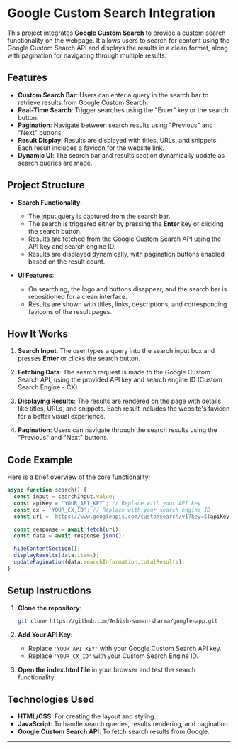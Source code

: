 # Google Custom Search Integration

This project integrates **Google Custom Search** to provide a custom search functionality on the webpage. It allows users to search for content using the Google Custom Search API and displays the results in a clean format, along with pagination for navigating through multiple results.

## Features

- **Custom Search Bar**: Users can enter a query in the search bar to retrieve results from Google Custom Search.
- **Real-Time Search**: Trigger searches using the "Enter" key or the search button.
- **Pagination**: Navigate between search results using "Previous" and "Next" buttons.
- **Result Display**: Results are displayed with titles, URLs, and snippets. Each result includes a favicon for the website link.
- **Dynamic UI**: The search bar and results section dynamically update as search queries are made.

## Project Structure

- **Search Functionality**: 
  - The input query is captured from the search bar.
  - The search is triggered either by pressing the **Enter** key or clicking the search button.
  - Results are fetched from the Google Custom Search API using the API key and search engine ID.
  - Results are displayed dynamically, with pagination buttons enabled based on the result count.

- **UI Features**:
  - On searching, the logo and buttons disappear, and the search bar is repositioned for a clean interface.
  - Results are shown with titles, links, descriptions, and corresponding favicons of the result pages.

## How It Works

1. **Search Input**: 
   The user types a query into the search input box and presses **Enter** or clicks the search button.
   
2. **Fetching Data**: 
   The search request is made to the Google Custom Search API, using the provided API key and search engine ID (Custom Search Engine - CX).

3. **Displaying Results**: 
   The results are rendered on the page with details like titles, URLs, and snippets. Each result includes the website's favicon for a better visual experience.

4. **Pagination**: 
   Users can navigate through the search results using the "Previous" and "Next" buttons.

## Code Example

Here is a brief overview of the core functionality:

```javascript
async function search() {
  const input = searchInput.value;
  const apiKey = 'YOUR_API_KEY'; // Replace with your API key
  const cx = 'YOUR_CX_ID'; // Replace with your search engine ID
  const url = `https://www.googleapis.com/customsearch/v1?key=${apiKey}&cx=${cx}&q=${encodeURIComponent(input)}&start=${startIndex}`;

  const response = await fetch(url);
  const data = await response.json();

  hideContentSection();
  displayResults(data.items);
  updatePagination(data.searchInformation.totalResults);
}
```

## Setup Instructions

1. **Clone the repository**:
   ```bash
   git clone https://github.com/Ashish-suman-sharma/google-app.git
   ```
   
2. **Add Your API Key**:
   - Replace `'YOUR_API_KEY'` with your Google Custom Search API key.
   - Replace `'YOUR_CX_ID'` with your Custom Search Engine ID.

3. **Open the index.html file** in your browser and test the search functionality.

## Technologies Used

- **HTML/CSS**: For creating the layout and styling.
- **JavaScript**: To handle search queries, results rendering, and pagination.
- **Google Custom Search API**: To fetch search results from Google.

---
